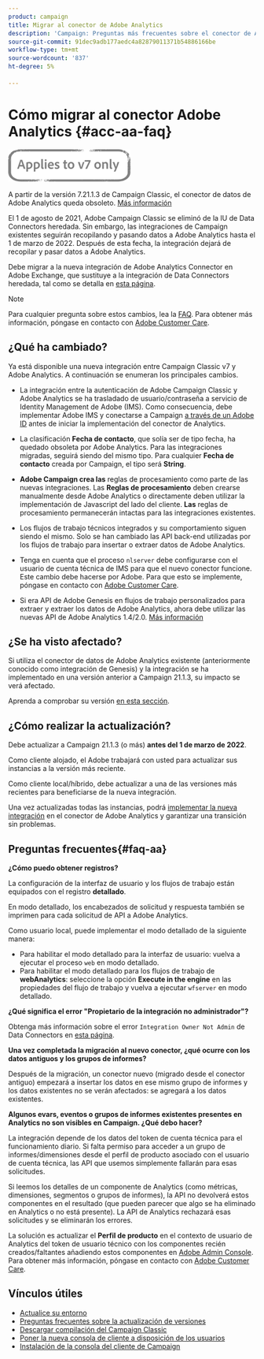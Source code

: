 ```yaml
---
product: campaign
title: Migrar al conector de Adobe Analytics
description: 'Campaign: Preguntas más frecuentes sobre el conector de Analytics'
source-git-commit: 91dec9adb177aedc4a82879011371b54886166be
workflow-type: tm+mt
source-wordcount: '837'
ht-degree: 5%

---
```


# Cómo migrar al conector Adobe Analytics {#acc-aa-faq}

![](../../assets/v7-only.svg)

A partir de la versión 7.21.1.3 de Campaign Classic, el conector de datos de Adobe Analytics queda obsoleto. [Más información](https://experienceleague.adobe.com/docs/analytics/import/dataconnectors/data-connectors-eol.html)

El 1 de agosto de 2021, Adobe Campaign Classic se eliminó de la IU de Data Connectors heredada. Sin embargo, las integraciones de Campaign existentes seguirán recopilando y pasando datos a Adobe Analytics hasta el 1 de marzo de 2022. Después de esta fecha, la integración dejará de recopilar y pasar datos a Adobe Analytics.

Debe migrar a la nueva integración de Adobe Analytics Connector en Adobe Exchange, que sustituye a la integración de Data Connectors heredada, tal como se detalla en [esta página](../../platform/using/adobe-analytics-connector.md).

>[!NOTE]
>
>Para cualquier pregunta sobre estos cambios, lea la [FAQ](#faq-aa). Para obtener más información, póngase en contacto con [Adobe Customer Care](https://helpx.adobe.com/es/enterprise/admin-guide.html/enterprise/using/support-for-experience-cloud.ug.html).

## ¿Qué ha cambiado?

Ya está disponible una nueva integración entre Campaign Classic v7 y Adobe Analytics. A continuación se enumeran los principales cambios.

* La integración entre la autenticación de Adobe Campaign Classic y Adobe Analytics se ha trasladado de usuario/contraseña a servicio de Identity Management de Adobe (IMS). Como consecuencia, debe implementar Adobe IMS y conectarse a Campaign [a través de un Adobe ID](../../integrations/using/about-adobe-id.md) antes de iniciar la implementación del conector de Analytics.

* La clasificación **Fecha de contacto**, que solía ser de tipo fecha, ha quedado obsoleta por Adobe Analytics. Para las integraciones migradas, seguirá siendo del mismo tipo. Para cualquier **Fecha de contacto** creada por Campaign, el tipo será **String**.

* **Adobe Campaign crea las** reglas de procesamiento como parte de las nuevas integraciones. Las **Reglas de procesamiento** deben crearse manualmente desde Adobe Analytics o directamente deben utilizar la implementación de Javascript del lado del cliente. **Las** reglas de procesamiento permanecerán intactas para las integraciones existentes.

* Los flujos de trabajo técnicos integrados y su comportamiento siguen siendo el mismo. Solo se han cambiado las API back-end utilizadas por los flujos de trabajo para insertar o extraer datos de Adobe Analytics.

* Tenga en cuenta que el proceso `nlserver` debe configurarse con el usuario de cuenta técnica de IMS para que el nuevo conector funcione. Este cambio debe hacerse por Adobe. Para que esto se implemente, póngase en contacto con [Adobe Customer Care](https://helpx.adobe.com/enterprise/admin-guide.html/enterprise/using/support-for-experience-cloud.ug.html).

* Si era API de Adobe Genesis en flujos de trabajo personalizados para extraer y extraer los datos de Adobe Analytics, ahora debe utilizar las nuevas API de Adobe Analytics 1.4/2.0. [Más información](https://adobeexchangeec.zendesk.com/hc/en-us/articles/360047148832-Replacements-for-Data-Connector-API-calls)

## ¿Se ha visto afectado?

Si utiliza el conector de datos de Adobe Analytics existente (anteriormente conocido como integración de Genesis) y la integración se ha implementado en una versión anterior a Campaign 21.1.3, su impacto se verá afectado.

Aprenda a comprobar su versión [en esta sección](../../platform/using/launching-adobe-campaign.md#getting-your-campaign-version).

## ¿Cómo realizar la actualización?

Debe actualizar a Campaign 21.1.3 (o más) **antes del 1 de marzo de 2022**.

Como cliente alojado, el Adobe trabajará con usted para actualizar sus instancias a la versión más reciente.

Como cliente local/híbrido, debe actualizar a una de las versiones más recientes para beneficiarse de la nueva integración.

Una vez actualizadas todas las instancias, podrá [implementar la nueva integración](../../platform/using/adobe-analytics-connector.md) en el conector de Adobe Analytics y garantizar una transición sin problemas.


## Preguntas frecuentes{#faq-aa}

**¿Cómo puedo obtener registros?**

La configuración de la interfaz de usuario y los flujos de trabajo están equipados con el registro **detallado**.

En modo detallado, los encabezados de solicitud y respuesta también se imprimen para cada solicitud de API a Adobe Analytics.

Como usuario local, puede implementar el modo detallado de la siguiente manera:

* Para habilitar el modo detallado para la interfaz de usuario: vuelva a ejecutar el proceso `web` en modo detallado.
* Para habilitar el modo detallado para los flujos de trabajo de **webAnalytics**: seleccione la opción **Execute in the engine** en las propiedades del flujo de trabajo y vuelva a ejecutar `wfserver` en modo detallado.

**¿Qué significa el error &quot;Propietario de la integración no administrador&quot;?**

Obtenga más información sobre el error `Integration Owner Not Admin` de Data Connectors en [esta página](https://adobeexchangeec.zendesk.com/hc/en-us/articles/360035167932-Adobe-Analytics-Data-Connectors-Integration-Owner-Not-Admin-Error).

**Una vez completada la migración al nuevo conector, ¿qué ocurre con los datos antiguos y los grupos de informes?**

Después de la migración, un conector nuevo (migrado desde el conector antiguo) empezará a insertar los datos en ese mismo grupo de informes y los datos existentes no se verán afectados: se agregará a los datos existentes.

**Algunos evars, eventos o grupos de informes existentes presentes en Analytics no son visibles en Campaign. ¿Qué debo hacer?**

La integración depende de los datos del token de cuenta técnica para el funcionamiento diario. Si falta permiso para acceder a un grupo de informes/dimensiones desde el perfil de producto asociado con el usuario de cuenta técnica, las API que usemos simplemente fallarán para esas solicitudes.

Si leemos los detalles de un componente de Analytics (como métricas, dimensiones, segmentos o grupos de informes), la API no devolverá estos componentes en el resultado (que pueden parecer que algo se ha eliminado en Analytics o no está presente). La API de Analytics rechazará esas solicitudes y se eliminarán los errores.

La solución es actualizar el **Perfil de producto** en el contexto de usuario de Analytics del token de usuario técnico con los componentes recién creados/faltantes añadiendo estos componentes en [Adobe Admin Console](https://adminconsole.adobe.com/). Para obtener más información, póngase en contacto con [Adobe Customer Care](https://helpx.adobe.com/enterprise/admin-guide.html/enterprise/using/support-for-experience-cloud.ug.html).

## Vínculos útiles

* [Actualice su entorno](../../production/using/build-upgrade.md)
* [Preguntas frecuentes sobre la actualización de versiones](../../platform/using/faq-build-upgrade.md)
* [Descargar compilación del Campaign Classic](https://experience.adobe.com/#/downloads/content/software-distribution/es/campaign.html)
* [Poner la nueva consola de cliente a disposición de los usuarios](../../installation/using/client-console-availability-for-windows.md)
* [Instalación de la consola del cliente de Campaign](../../installation/using/installing-the-client-console.md)
